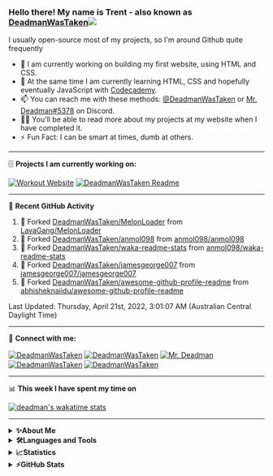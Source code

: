 ### Hello there! My name is Trent - also known as [DeadmanWasTaken](https://www.google.com)<img src="https://media.giphy.com/media/hvRJCLFzcasrR4ia7z/giphy.gif" width="25px">
I usually open-source most of my projects, so I'm around Github quite frequently

- 🔭 I am currently working on building my first website, using HTML and CSS.
- 🌱 At the same time I am currently learning HTML, CSS and hopefully eventually JavaScript with [Codecademy](https://codecademy.com).
- 📫 You can reach me with these methods: [@DeadmanWasTaken](https://twitter.com/DeadmanWasTaken) or [Mr. Deadman#5378](https://discord.com) on Discord.
- 🧑‍💻 You'll be able to read more about my projects at my website when I have completed it.
- ⚡ Fun Fact: I can be smart at times, dumb at others.

---

🗄 <b>Projects I am currently working on:</b>

[![Workout Website](https://github-readme-stats.vercel.app/api/pin/?username=DeadmanWasTaken&repo=workoutwebsite)](https://github.com/DeadmanWasTaken/WorkoutWebsite)
[![DeadmanWasTaken Readme](https://github-readme-stats.vercel.app/api/pin/?username=DeadmanWasTaken&repo=R6-S-Attachments-Website)](https://github.com/DeadmanWasTaken/R6-S-Attachments-Website)

---

👀 <b>Recent GitHub Activity</b>
  
<!--RECENT_ACTIVITY:start-->
1. 🔱 Forked [DeadmanWasTaken/MelonLoader](https://github.com/DeadmanWasTaken/MelonLoader) from [LavaGang/MelonLoader](https://github.com/LavaGang/MelonLoader)
2. 🔱 Forked [DeadmanWasTaken/anmol098](https://github.com/DeadmanWasTaken/anmol098) from [anmol098/anmol098](https://github.com/anmol098/anmol098)
3. 🔱 Forked [DeadmanWasTaken/waka-readme-stats](https://github.com/DeadmanWasTaken/waka-readme-stats) from [anmol098/waka-readme-stats](https://github.com/anmol098/waka-readme-stats)
4. 🔱 Forked [DeadmanWasTaken/jamesgeorge007](https://github.com/DeadmanWasTaken/jamesgeorge007) from [jamesgeorge007/jamesgeorge007](https://github.com/jamesgeorge007/jamesgeorge007)
5. 🔱 Forked [DeadmanWasTaken/awesome-github-profile-readme](https://github.com/DeadmanWasTaken/awesome-github-profile-readme) from [abhisheknaiidu/awesome-github-profile-readme](https://github.com/abhisheknaiidu/awesome-github-profile-readme)
<!--RECENT_ACTIVITY:end-->

<!--RECENT_ACTIVITY:last_update-->
Last Updated: Thursday, April 21st, 2022, 3:01:07 AM (Australian Central Daylight Time)
<!--RECENT_ACTIVITY:last_update_end-->

---

🔗 <b>Connect with me:</b>

<p align="left">
<a href="https://twitter.com/DeadmanWasTaken" target="blank"><img align="center" src="https://raw.githubusercontent.com/rahuldkjain/github-profile-readme-generator/master/src/images/icons/Social/twitter.svg" alt="DeadmanWasTaken" height="30" width="40" /></a>
<a href="https://www.youtube.com/channel/UCrF_XcG4z8QQDAf-PHXUI0A" target="blank"><img align="center" src="https://raw.githubusercontent.com/rahuldkjain/github-profile-readme-generator/master/src/images/icons/Social/youtube.svg" alt="DeadmanWasTaken" height="30" width="40" /></a>
<a href="https://discord.com" target="blank"><img align="center" src="https://raw.githubusercontent.com/peterthehan/peterthehan/master/assets/discord.svg" alt="Mr. Deadman" height="30" width="40" /></a>
 <a href="https://github.com/DeadmanWasTaken" target="blank"><img align="center" src="https://raw.githubusercontent.com/rahuldkjain/github-profile-readme-generator/master/src/images/icons/Social/github.svg" alt="DeadmanWasTaken" height="30" width="40" /></a>
 <a href="https://www.reddit.com/user/DeadmanWasTaken" target="blank"><img align="center" src="https://raw.githubusercontent.com/rahuldkjain/github-profile-readme-generator/master/src/images/icons/Social/reddit.svg" alt="DeadmanWasTaken" height="30" width="40" /></a>

---
📊 <b>This week I have spent my time on</b>

[![deadman's wakatime stats](https://github-readme-stats.vercel.app/api/wakatime?username=deadmanwastaken)](https://github.com/anuraghazra/github-readme-stats)
  
---
  
<details>
  <summary><b>✨About Me</b></summary>
  <br/>

I am a Starter Web Developer with less than 1 year of experience in developing websites, as you can see with my repositories

I'll eventually add more here, but for now that's about it.
</details>
  
<details>
  <summary><b>🛠️Languages and Tools</b></summary>
  <br/>
   <p align="left">
   <a href="https://visualstudio.microsoft.com" target="_blank"> <img src="https://raw.githubusercontent.com/github/explore/80688e429a7d4ef2fca1e82350fe8e3517d3494d/topics/visual-studio-code/visual-studio-code.png" alt="angular" width="40" height="40"/>
    <a href="https://visualstudio.microsoft.com" target="_blank"> <img src="https://winaero.com/blog/wp-content/uploads/2019/02/visual-studio-2019-purple-icon2.png" alt="angular" width="40" height="40"/>
    <a href="https://www.w3schools.com/html/default.asp" target="_blank"> <img src="https://raw.githubusercontent.com/github/explore/80688e429a7d4ef2fca1e82350fe8e3517d3494d/topics/html/html.png" alt="angular" width="40" height="40"/>
    <a href="https://www.w3schools.com/css/default.asp" target="_blank"> <img src="https://raw.githubusercontent.com/github/explore/80688e429a7d4ef2fca1e82350fe8e3517d3494d/topics/css/css.png" alt="angular" width="40" height="40"/></a>
</details> 
      
<details>
  <summary><b>📈Statistics</b></summary>
  <br/>
<!--START_SECTION:waka-->
![Code Time](http://img.shields.io/badge/Code%20Time-30%20hrs%2041%20mins-blue)

**I'm an Early 🐤** 

```text
🌞 Morning    10 commits     █░░░░░░░░░░░░░░░░░░░░░░░░   6.41% 
🌆 Daytime    91 commits     ██████████████░░░░░░░░░░░   58.33% 
🌃 Evening    54 commits     ████████░░░░░░░░░░░░░░░░░   34.62% 
🌙 Night      1 commits      ░░░░░░░░░░░░░░░░░░░░░░░░░   0.64%

```
📅 **I'm Most Productive on Sunday** 

```text
Monday       16 commits     ██░░░░░░░░░░░░░░░░░░░░░░░   10.26% 
Tuesday      9 commits      █░░░░░░░░░░░░░░░░░░░░░░░░   5.77% 
Wednesday    3 commits      ░░░░░░░░░░░░░░░░░░░░░░░░░   1.92% 
Thursday     2 commits      ░░░░░░░░░░░░░░░░░░░░░░░░░   1.28% 
Friday       12 commits     ██░░░░░░░░░░░░░░░░░░░░░░░   7.69% 
Saturday     12 commits     ██░░░░░░░░░░░░░░░░░░░░░░░   7.69% 
Sunday       102 commits    ████████████████░░░░░░░░░   65.38%

```


📊 **This Week I Spent My Time On** 

```text
⌚︎ Time Zone: Australia/Adelaide

💬 Programming Languages: 
No Activity Tracked This Week

🔥 Editors: 
No Activity Tracked This Week

💻 Operating System: 
No Activity Tracked This Week

```

**I Mostly Code in HTML** 

```text
HTML                     2 repos             ████████████████░░░░░░░░░   66.67% 
C#                       1 repo              ████████░░░░░░░░░░░░░░░░░   33.33%

```


**Timeline**

![Chart not found](https://raw.githubusercontent.com/DeadmanWasTaken/DeadmanWasTaken/main/charts/bar_graph.png) 


 Last Updated on 20/04/2022 18:08:36 UTC
<!--END_SECTION:waka-->
</details> 

<details>
  <summary><b>⚡GitHub Stats</b></summary>
  <img align="left" alt="DeadmanWasTaken's GitHub Stats" src="https://github-readme-stats.vercel.app/api?username=DeadmanWasTaken&show_icons=true&hide_border=true" />
</details>
